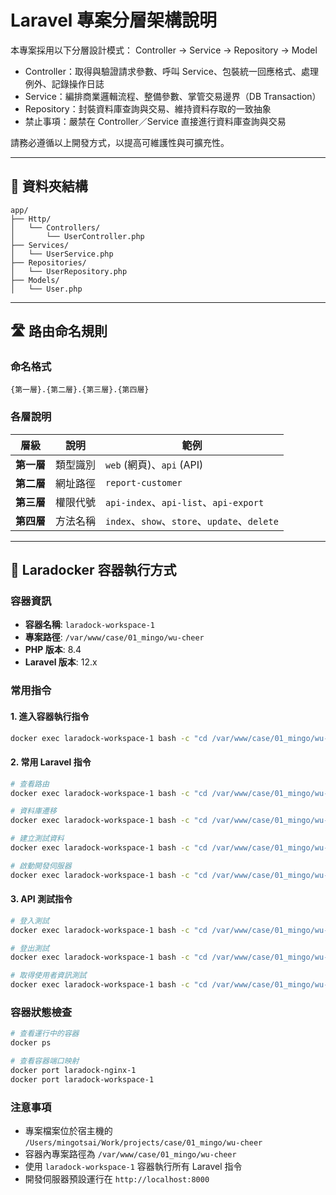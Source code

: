 # Laravel 專案分層架構說明

本專案採用以下分層設計模式：
Controller → Service → Repository → Model

- Controller：取得與驗證請求參數、呼叫 Service、包裝統一回應格式、處理例外、記錄操作日誌
- Service：編排商業邏輯流程、整備參數、掌管交易邊界（DB Transaction）
- Repository：封裝資料庫查詢與交易、維持資料存取的一致抽象
- 禁止事項：嚴禁在 Controller／Service 直接進行資料庫查詢與交易

請務必遵循以上開發方式，以提高可維護性與可擴充性。

---

## 📁 資料夾結構

```
app/
├── Http/
│   └── Controllers/
│       └── UserController.php
├── Services/
│   └── UserService.php
├── Repositories/
│   └── UserRepository.php
├── Models/
│   └── User.php
```

---

## 🛣️ 路由命名規則

### 命名格式
```
{第一層}.{第二層}.{第三層}.{第四層}
```

### 各層說明
| 層級 | 說明 | 範例 |
|------|------|------|
| **第一層** | 類型識別 | `web` (網頁)、`api` (API) |
| **第二層** | 網址路徑 | `report-customer` |
| **第三層** | 權限代號 | `api-index`、`api-list`、`api-export` |
| **第四層** | 方法名稱 | `index`、`show`、`store`、`update`、`delete` |

---

## 🐳 Laradocker 容器執行方式

### 容器資訊
- **容器名稱**: `laradock-workspace-1`
- **專案路徑**: `/var/www/case/01_mingo/wu-cheer`
- **PHP 版本**: 8.4
- **Laravel 版本**: 12.x

### 常用指令

#### 1. 進入容器執行指令
```bash
docker exec laradock-workspace-1 bash -c "cd /var/www/case/01_mingo/wu-cheer && [指令]"
```

#### 2. 常用 Laravel 指令
```bash
# 查看路由
docker exec laradock-workspace-1 bash -c "cd /var/www/case/01_mingo/wu-cheer && php artisan route:list"

# 資料庫遷移
docker exec laradock-workspace-1 bash -c "cd /var/www/case/01_mingo/wu-cheer && php artisan migrate"

# 建立測試資料
docker exec laradock-workspace-1 bash -c "cd /var/www/case/01_mingo/wu-cheer && php artisan db:seed --class=TestUserSeeder"

# 啟動開發伺服器
docker exec laradock-workspace-1 bash -c "cd /var/www/case/01_mingo/wu-cheer && php artisan serve --host=0.0.0.0 --port=8000"
```

#### 3. API 測試指令
```bash
# 登入測試
docker exec laradock-workspace-1 bash -c "cd /var/www/case/01_mingo/wu-cheer && curl -X POST http://localhost:8000/api/web.user.auth.login -H 'Content-Type: application/json' -d '{\"email\": \"test@example.com\", \"password\": \"password123\"}'"

# 登出測試
docker exec laradock-workspace-1 bash -c "cd /var/www/case/01_mingo/wu-cheer && curl -X POST http://localhost:8000/api/web.user.auth.logout -H 'Content-Type: application/json'"

# 取得使用者資訊測試
docker exec laradock-workspace-1 bash -c "cd /var/www/case/01_mingo/wu-cheer && curl -X GET http://localhost:8000/api/web.user.profile.me -H 'Content-Type: application/json'"
```

### 容器狀態檢查
```bash
# 查看運行中的容器
docker ps

# 查看容器端口映射
docker port laradock-nginx-1
docker port laradock-workspace-1
```

### 注意事項
- 專案檔案位於宿主機的 `/Users/mingotsai/Work/projects/case/01_mingo/wu-cheer`
- 容器內專案路徑為 `/var/www/case/01_mingo/wu-cheer`
- 使用 `laradock-workspace-1` 容器執行所有 Laravel 指令
- 開發伺服器預設運行在 `http://localhost:8000`
